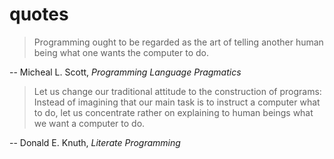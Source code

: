 # quotes

> Programming ought to be regarded as the art of telling another human being
> what one wants the computer to do.

-- Micheal L. Scott, _Programming Language Pragmatics_

> Let us change our traditional attitude to the construction of programs:
> Instead of imagining that our main task is to instruct a computer what to
> do, let us concentrate rather on explaining to human beings what we want a
> computer to do.

-- Donald E. Knuth, _Literate Programming_
